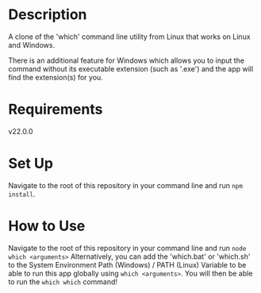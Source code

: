 # Description
A clone of the 'which' command line utility from Linux that works on Linux and Windows.

There is an additional feature for Windows which allows you to input the command without its executable extension (such as '.exe') and the app will find the extension(s) for you.

# Requirements
v22.0.0

# Set Up
Navigate to the root of this repository in your command line and run `npm install`.

# How to Use
Navigate to the root of this repository in your command line and run `node which <arguments>`
Alternatively, you can add the 'which.bat' or 'which.sh' to the System Environment Path (Windows) / PATH (Linux) Variable to be able to run this app globally using `which <arguments>`. You will then be able to run the `which which` command!